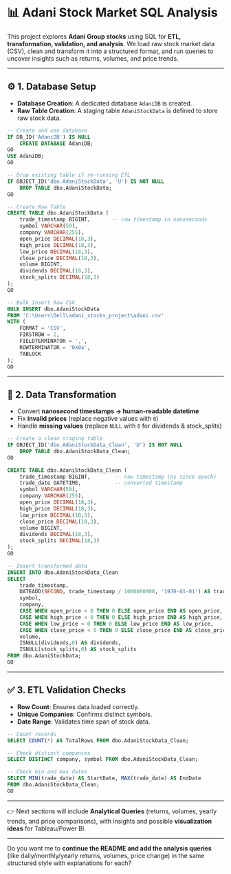 # 📊 Adani Stock Market SQL Analysis

This project explores **Adani Group stocks** using SQL for **ETL, transformation, validation, and analysis**.
We load raw stock market data (CSV), clean and transform it into a structured format, and run queries to uncover insights such as returns, volumes, and price trends.

---

## ⚙️ 1. Database Setup

* **Database Creation**: A dedicated database `AdaniDB` is created.
* **Raw Table Creation**: A staging table `AdaniStockData` is defined to store raw stock data.

```sql
-- Create and use database
IF DB_ID('AdaniDB') IS NULL
    CREATE DATABASE AdaniDB;
GO
USE AdaniDB;
GO

-- Drop existing table if re-running ETL
IF OBJECT_ID('dbo.AdaniStockData', 'U') IS NOT NULL
    DROP TABLE dbo.AdaniStockData;
GO

-- Create Raw Table
CREATE TABLE dbo.AdaniStockData (
    trade_timestamp BIGINT,       -- raw timestamp in nanoseconds
    symbol VARCHAR(50),
    company VARCHAR(255),
    open_price DECIMAL(18,3),
    high_price DECIMAL(18,3),
    low_price DECIMAL(18,3),
    close_price DECIMAL(18,3),
    volume BIGINT,
    dividends DECIMAL(18,3),
    stock_splits DECIMAL(18,3)
);
GO

-- Bulk Insert Raw CSV
BULK INSERT dbo.AdaniStockData
FROM 'C:\Users\Dell\adani_stocks_project\adani.csv'
WITH (
    FORMAT = 'CSV',
    FIRSTROW = 2,
    FIELDTERMINATOR = ',',
    ROWTERMINATOR = '0x0a',
    TABLOCK
);
GO
```

---

## 🔄 2. Data Transformation

* Convert **nanosecond timestamps → human-readable datetime**
* Fix **invalid prices** (replace negative values with `0`)
* Handle **missing values** (replace `NULL` with `0` for dividends & stock\_splits)

```sql
-- Create a clean staging table
IF OBJECT_ID('dbo.AdaniStockData_Clean', 'U') IS NOT NULL
    DROP TABLE dbo.AdaniStockData_Clean;
GO

CREATE TABLE dbo.AdaniStockData_Clean (
    trade_timestamp BIGINT,        -- raw timestamp (ns since epoch)
    trade_date DATETIME,           -- converted timestamp
    symbol VARCHAR(50),
    company VARCHAR(255),
    open_price DECIMAL(18,3),
    high_price DECIMAL(18,3),
    low_price DECIMAL(18,3),
    close_price DECIMAL(18,3),
    volume BIGINT,
    dividends DECIMAL(18,3),
    stock_splits DECIMAL(18,3)
);
GO

-- Insert transformed data
INSERT INTO dbo.AdaniStockData_Clean
SELECT 
    trade_timestamp, 
    DATEADD(SECOND, trade_timestamp / 1000000000, '1970-01-01') AS trade_date, -- ns → datetime
    symbol,
    company,
    CASE WHEN open_price < 0 THEN 0 ELSE open_price END AS open_price,
    CASE WHEN high_price < 0 THEN 0 ELSE high_price END AS high_price,
    CASE WHEN low_price < 0 THEN 0 ELSE low_price END AS low_price,
    CASE WHEN close_price < 0 THEN 0 ELSE close_price END AS close_price,
    volume,
    ISNULL(dividends,0) AS dividends,
    ISNULL(stock_splits,0) AS stock_splits
FROM dbo.AdaniStockData;
GO
```

---

## ✅ 3. ETL Validation Checks

* **Row Count**: Ensures data loaded correctly.
* **Unique Companies**: Confirms distinct symbols.
* **Date Range**: Validates time span of stock data.

```sql
-- Count records
SELECT COUNT(*) AS TotalRows FROM dbo.AdaniStockData_Clean;

-- Check distinct companies
SELECT DISTINCT company, symbol FROM dbo.AdaniStockData_Clean;

-- Check min and max dates
SELECT MIN(trade_date) AS StartDate, MAX(trade_date) AS EndDate
FROM dbo.AdaniStockData_Clean;
GO
```

---

👉 Next sections will include **Analytical Queries** (returns, volumes, yearly trends, and price comparisons), with insights and possible **visualization ideas** for Tableau/Power BI.

---

Do you want me to **continue the README and add the analysis queries** (like daily/monthly/yearly returns, volumes, price change) in the same structured style with explanations for each?
